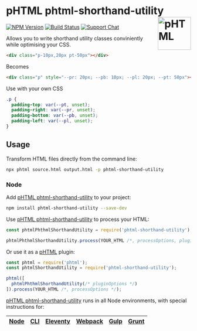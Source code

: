 # pHTML phtml-shorthand-utility [<img src="https://phtml.io/logo.svg" alt="pHTML" width="90" height="90" align="right">][phtml]

[![NPM Version][npm-img]][npm-url]
[![Build Status][cli-img]][cli-url]
[![Support Chat][git-img]][git-url]

Allows you to write shorthand utility classes conviniently while optimising your CSS.

```html
<div class="p-10px,20px pt-50px"></div>
```

Becomes

```html
<div class="p" style="--pr: 20px; --pb: 10px; --pl: 20px; --pt: 50px"></div>
```

Use with your own CSS

```css
.p {
  padding-top: var(--pt, unset);
  padding-right: var(--pr, unset);
  padding-bottom: var(--pb, unset);
  padding-left: var(--pl, unset);
}
```

## Usage

Transform HTML files directly from the command line:

```bash
npx phtml source.html output.html -p phtml-shorthand-utility
```

### Node

Add [pHTML phtml-shorthand-utility] to your project:

```bash
npm install phtml-shorthand-utility --save-dev
```

Use [pHTML phtml-shorthand-utility] to process your HTML:

```js
const phtmlPhthmlShorthandUtility = require('phtml-shorthand-utility');

phtmlPhthmlShorthandUtility.process(YOUR_HTML /*, processOptions, pluginOptions */);
```

Or use it as a [pHTML] plugin:

```js
const phtml = require('phtml');
const phtmlShorthandUtility = require('phtml-shorthand-utility');

phtml([
  phtmlPhthmlShorthandUtility(/* pluginOptions */)
]).process(YOUR_HTML /*, processOptions */);
```

[pHTML phtml-shorthand-utility] runs in all Node environments, with special instructions for:

| [Node](INSTALL.md#node) | [CLI](INSTALL.md#phtml-cli) | [Eleventy](INSTALL.md#eleventy) | [Webpack](INSTALL.md#webpack) | [Gulp](INSTALL.md#gulp) | [Grunt](INSTALL.md#grunt) |
| --- | --- | --- | --- | --- | --- |


[cli-img]: https://img.shields.io/travis/limitlessloop/phtml-shorthand-utility.svg
[cli-url]: https://travis-ci.org/limitlessloop/phtml-shorthand-utility
[git-img]: https://img.shields.io/badge/support-chat-blue.svg
[git-url]: https://gitter.im/phtmlorg/phtml
[npm-img]: https://img.shields.io/npm/v/phtml-shorthand-utility.svg
[npm-url]: https://www.npmjs.com/package/phtml-shorthand-utility

[pHTML]: https://github.com/phtmlorg/phtml
[pHTML phtml-shorthand-utility]: https://github.com/limitlessloop/phtml-shorthand-utility
